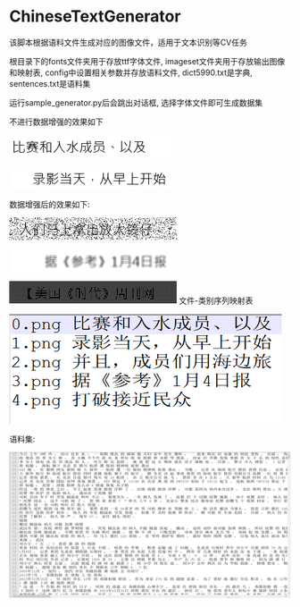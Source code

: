 # ChineseTextGenerator
该脚本根据语料文件生成对应的图像文件，适用于文本识别等CV任务
>
根目录下的fonts文件夹用于存放ttf字体文件, imageset文件夹用于存放输出图像和映射表, 
config中设置相关参数并存放语料文件, dict5990.txt是字典, sentences.txt是语料集
>
运行sample_generator.py后会跳出对话框, 选择字体文件即可生成数据集
>
不进行数据增强的效果如下
>
![效果图1](/imageset/0.png)
>
![效果图2](/imageset/1.png)
>
数据增强后的效果如下:
>
![效果图1](/imageset/6.png)
>
![效果图2](/imageset/7.png)
>
![效果图2](/imageset/9.png)
文件-类别序列映射表
>
![效果图3](/mapping.png)
>
语料集:
>
![效果图3](/sentences.png)
